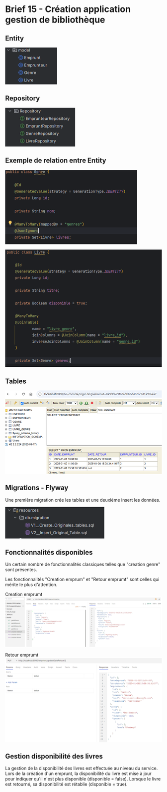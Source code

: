# Brief 15 - Création application gestion de bibliothèque

## Entity
![Entity](documents/Entity.PNG "Entity")

## Repository
![Repository](documents/Repository.PNG "Repository")

## Exemple de relation entre Entity

![Relation1](documents/Relation1.PNG "Relation1")

![Relation2](documents/Relation2.PNG "Relation2")

## Tables
![Tables](documents/tables.PNG "Tables")

## Migrations - Flyway
Une première migration crée les tables et une deuxième insert les données.

![Migrations](documents/migration.PNG "Migrations")

## Fonctionnalités disponibles

Un certain nombre de fonctionnalités classiques telles que "creation genre" sont présentes.

Les fonctionnalités "Creation emprum" et "Retour emprumt" sont celles qui mérite le plus d'attention.

Creation emprumt
![Creation emprumt](documents/creation_emprunt.PNG "Creation emprumt")

Retour emprumt
![Retour emprumt](documents/retour_emprunt.PNG "Retour emprumt")

## Gestion disponibilité des livres
La gestion de la disponibilité des livres est effectuée au niveau du service. Lors de la création d'un emprunt, la disponibilité du livre est mise à jour pour indiquer qu'il n'est plus disponible (disponible = false). Lorsque le livre est retourné, sa disponibilité est rétablie (disponible = true).